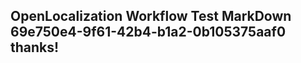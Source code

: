 <properties
ms.topic="hero-topic"
ms.test1="hero-topic"
ms.test2="test"/>

## OpenLocalization Workflow Test MarkDown 69e750e4-9f61-42b4-b1a2-0b105375aaf0 thanks!
